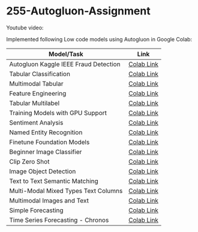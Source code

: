 # 255-Autogluon-Assignment

Youtube video: 

Implemented following Low code models using Autogluon in Google Colab:


| **Model/Task**                                   | **Link**                                                                                                                                                     |
|--------------------------------------------------|--------------------------------------------------------------------------------------------------------------------------------------------------------------|
| Autogluon Kaggle IEEE Fraud Detection            | [Colab Link](https://colab.research.google.com/drive/1-0lPqceTg1lzPgKXZAw-SJ__-V6h6ta6?authuser=2)                                                              |
| Tabular Classification                           | [Colab Link](https://colab.research.google.com/drive/140xQksQIRP2fKtdoFM98I4258NOjLptO?authuser=2)                                                             |
| Multimodal Tabular                               | [Colab Link](https://colab.research.google.com/drive/1Ej9KSTG3lHesRCOt1HtkaITN67xsIzZL?authuser=2)                                                             |
| Feature Engineering                              | [Colab Link](https://colab.research.google.com/drive/1Qo73LlNkRBWEaN_K5eQZtwcKV_QsWFpo?authuser=2#scrollTo=MEs_PVfvQL4K)                                        |
| Tabular Multilabel                               | [Colab Link](https://colab.research.google.com/drive/1jZQcAkEn7Y-wWAVDLvqFR0lLMZIEZO3L?authuser=2)                                                             |
| Training Models with GPU Support                 | [Colab Link](https://colab.research.google.com/drive/1IWyW__jZaBCkvvalM6kb2kmSHaZ8Xuas?authuser=2)                                                             |
| Sentiment Analysis                               | [Colab Link](https://colab.research.google.com/drive/1OW64w3dSgF7l83UEvh-gWks-NHF-V0lx?authuser=2#scrollTo=aa00faab-252f-44c9-b8f7-57131aa8251c)               |
| Named Entity Recognition                         | [Colab Link](https://colab.research.google.com/drive/1jhS8FqPbgq5RnF5AgxHxNz0Nkf8y8Hgs?authuser=2#scrollTo=9e219933)                                            |
| Finetune Foundation Models                       | [Colab Link](https://colab.research.google.com/drive/10DVn63Pipg_uMj6RO30m9XHyfqHMYo88#scrollTo=9f79a6f4)                                                      |
| Beginner Image Classifier                        | [Colab Link](https://colab.research.google.com/drive/13P1waeeihUwul-0d2PHrLr_V-zvA9sAh#scrollTo=aa00faab-252f-44c9-b8f7-57131aa8251c)                          |
| Clip Zero Shot                                   | [Colab Link](https://colab.research.google.com/drive/1GJyxKmOdOUvuW3GEpHSVXo6bkncQgwRW#scrollTo=5c55bd15)                                                     |
| Image Object Detection                           | [Colab Link](https://colab.research.google.com/drive/1GJyxKmOdOUvuW3GEpHSVXo6bkncQgwRW#scrollTo=5c55bd15)                                                     |
| Text to Text Semantic Matching                   | [Colab Link](https://colab.research.google.com/drive/1qSRwEOAjmAVc9NYEd-QJVtPf9po734UZ#scrollTo=2d2db12c)                                                     |
| Multi-Modal Mixed Types Text Columns             | [Colab Link](https://colab.research.google.com/drive/1169nk5tMzDKreWg_9TicoDLebOen8YPP#scrollTo=72c67048)                                                     |
| Multimodal Images and Text                       | [Colab Link](https://colab.research.google.com/drive/1Wp_g3jyx7e2mdj7ZjIdFkXfcf-uyPonf#scrollTo=nRTQOVg61K8-)                                                  |
| Simple Forecasting                               | [Colab Link](https://colab.research.google.com/drive/1JmwZMuArk880fCMXSvkOqX74kp-bzBBX#scrollTo=5fb03059)                                                     |
| Time Series Forecasting - Chronos                | [Colab Link](https://colab.research.google.com/drive/1_gO3UvLDvoHH4-TBX5_Kn9A7WINi0OHt#scrollTo=BrZKldVCLaBb)                                                 |



